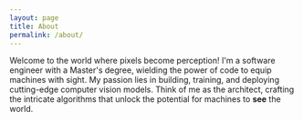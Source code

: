 ```yaml
---
layout: page
title: About
permalink: /about/
---
```


Welcome to the world where pixels become perception! I'm a software engineer with a Master's degree, wielding the power of code to equip machines with sight.  My passion lies in building, training, and deploying cutting-edge computer vision models.  Think of me as the architect, crafting the intricate algorithms that unlock the potential for machines to **see** the world.